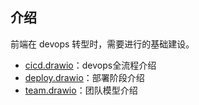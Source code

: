 ## 介绍

前端在 devops 转型时，需要进行的基础建设。

- [cicd.drawio](https://viewer.diagrams.net/?tags=%7B%7D&highlight=0000ff&layers=1&nav=1&title=CICD.drawio#Uhttps%3A%2F%2Fraw.githubusercontent.com%2Fzhuoooo%2Fdoodles%2Fmain%2Fdevops%2FCICD.drawio)：devops全流程介绍
- [deploy.drawio](https://viewer.diagrams.net/?tags=%7B%7D&highlight=0000ff&layers=1&nav=1&title=CICD.drawio#Uhttps%3A%2F%2Fraw.githubusercontent.com%2Fzhuoooo%2Fdoodles%2Fmain%2Fdevops%2FCICD.drawio)：部署阶段介绍
- [team.drawio](https://viewer.diagrams.net/?tags=%7B%7D&highlight=0000ff&layers=1&nav=1&title=CICD.drawio#Uhttps%3A%2F%2Fraw.githubusercontent.com%2Fzhuoooo%2Fdoodles%2Fmain%2Fdevops%2FCICD.drawio)：团队模型介绍

